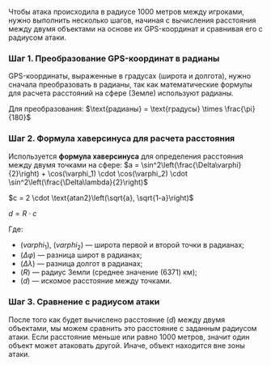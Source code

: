 Чтобы атака происходила в радиусе 1000 метров между игроками, нужно выполнить несколько шагов, начиная с вычисления расстояния между двумя объектами на основе их GPS-координат и сравнивая его с радиусом атаки.

### Шаг 1. Преобразование GPS-координат в радианы

GPS-координаты, выраженные в градусах (широта и долгота), нужно сначала преобразовать в радианы, так как математические формулы для расчета расстояний на сфере (Земле) используют радианы.

Для преобразования:
$\text{радианы} = \text{градусы} \times \frac{\pi}{180}$

### Шаг 2. Формула хаверсинуса для расчета расстояния

Используется **формула хаверсинуса** для определения расстояния между двумя точками на сфере:
$a = \sin^2\left(\frac{\Delta\varphi}{2}\right) + \cos(\varphi_1) \cdot \cos(\varphi_2) \cdot \sin^2\left(\frac{\Delta\lambda}{2}\right)$

$c = 2 \cdot \text{atan2}\left(\sqrt{a}, \sqrt{1-a}\right)$

$d = R \cdot c$

Где:
- $(varphi_1)$, $(varphi_2)$ — широта первой и второй точки в радианах;
- $(\Delta\varphi)$ — разница широт в радианах;
- $(\Delta\lambda)$ — разница долгот в радианах;
- $(R)$ — радиус Земли (среднее значение \(6371\) км);
- $(d)$ — искомое расстояние между точками.

### Шаг 3. Сравнение с радиусом атаки

После того как будет вычислено расстояние $(d)$ между двумя объектами, мы можем сравнить это расстояние с заданным радиусом атаки. Если расстояние меньше или равно 1000 метров, значит один объект может атаковать другой. Иначе, объект находится вне зоны атаки.
